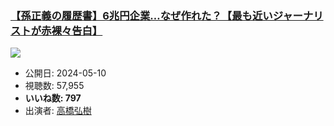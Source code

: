 ### [【孫正義の履歴書】6兆円企業…なぜ作れた？【最も近いジャーナリストが赤裸々告白】](https://www.youtube.com/watch?v=ess7ez9EZzI)
[![](https://img.youtube.com/vi/ess7ez9EZzI/sddefault.jpg)](https://www.youtube.com/watch?v=ess7ez9EZzI)
-   公開日: 2024-05-10
-   視聴数: 57,955
-   **いいね数: 797**
-   出演者: [高橋弘樹](/rehacq_fan/people/高橋弘樹 "wikilink")
